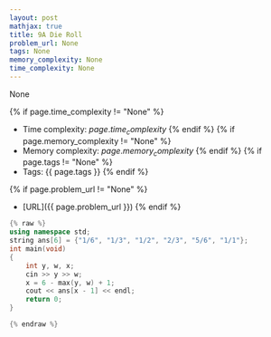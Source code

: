 ```yaml
---
layout: post
mathjax: true
title: 9A Die Roll
problem_url: None
tags: None
memory_complexity: None
time_complexity: None
---
```


None


{% if page.time_complexity != "None" %}
- Time complexity: ${{ page.time_complexity }}$
{% endif %}
{% if page.memory_complexity != "None" %}
- Memory complexity: ${{ page.memory_complexity }}$
{% endif %}
{% if page.tags != "None" %}
- Tags: {{ page.tags }}
{% endif %}

{% if page.problem_url != "None" %}
- [URL]({{ page.problem_url }})
{% endif %}

```cpp
{% raw %}
using namespace std;
string ans[6] = {"1/6", "1/3", "1/2", "2/3", "5/6", "1/1"};
int main(void)
{
    int y, w, x;
    cin >> y >> w;
    x = 6 - max(y, w) + 1;
    cout << ans[x - 1] << endl;
    return 0;
}

{% endraw %}
```